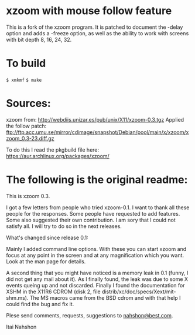 # xzoom with mouse follow feature
This is a fork of the xzoom program.
It is patched to document the -delay option and adds a
-freeze option, as well as the ability to work with
screens with bit depth 8, 16, 24, 32.

# To build

`$ xmkmf`
`$ make`

# Sources:
xzoom from: http://webdiis.unizar.es/pub/unix/X11/xzoom-0.3.tgz
Applied the follow patch: ftp://ftp.acc.umu.se/mirror/cdimage/snapshot/Debian/pool/main/x/xzoom/xzoom_0.3-23.diff.gz

To do this I read the pkgbuild file here: https://aur.archlinux.org/packages/xzoom/

# The following is the original readme:
This is xzoom 0.3.

I got a few letters from people who tried xzoom-0.1.
I want to thank all these people for the responses.
Some people have requested to add features. Some
also suggested their own contribution.
I am sory that I could not satisfy all. I will try
to do so in the next releases.

What's changed since release 0.1:

Mainly I added command line options. With these
you can start xzoom and focus at any point in the screen
and at any magnification which you want. Look at the
man page for details.

A second thing that you might have noticed is a memory
leak in 0.1 (funny, I did not get any mail about it).
As I finally found, the leak was due to some X events queing
up and not discarded. Finally I found the documentation
for XSHM in the X11R6 CDROM (disk 2, file
distrib/xc/doc/specs/Xext/mit-shm.ms). The MS macros
came from the BSD cdrom and with that help I could
find the bug and fix it.

Plese send comments, requests, suggestions to
nahshon@best.com.

Itai Nahshon

